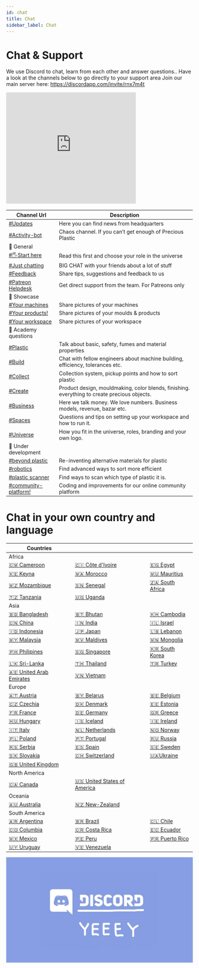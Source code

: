 ```yaml
---
id: chat
title: Chat
sidebar_label: Chat
---
```


<style>
:root {
  --highlight: #e1e1e1;
  --links: rgb(131, 206, 235);
  --hover: rgb(131, 206, 235);
}
</style>


# Chat & Support

We use Discord to chat, learn from each other and answer questions..
Have a look at the channels below to go directly to your support area
Join our main server here: https://discordapp.com/invite/rnx7m4t


<iframe src="https://discordapp.com/widget?id=586676777334865928&theme=dark" width="350" height="300" allowtransparency="true" frameborder="0"></iframe>


| Channel Url  |   Description     |
|----------|-------------|
|[#Updates](https://discord.gg/gJ7Yyk4)  |  Here you can find news from headquarters |
|[#Activity-bot](https://discord.gg/gDHhwFr)  |  Chaos channel. If you can’t get enough of Precious Plastic |
|💬 General||
| [#🖐Start here](https://discordapp.com/invite/rnx7m4t)        | Read this first and choose your role in the universe    |
| [#Just chatting](https://discordapp.com/invite/SSBrzeR)   |  BIG CHAT with your friends about a lot of stuff  |
| [#Feedback](https://discordapp.com/invite/cGZ5hKP)    | Share tips, suggestions and feedback to us |
| [#Patreon Helpdesk](https://discordapp.com/invite/wjVdtGW)  | Get direct support from the team. For Patreons only|
|💫 Showcase||
| [#Your machines](https://discord.gg/jhhZKDf)    | Share pictures of your machines|
| [#Your products!](https://discord.gg/KCBpcQB)  | Share pictures of your moulds & products|
| [#Your workspace](https://discord.gg/EA64M8k)   | Share pictures of your workspace|
|📓 Academy questions||
| [#Plastic](https://discordapp.com/invite/2vZB7Sj)     | Talk about basic, safety, fumes and material properties  |
| [#Build](https://discordapp.com/invite/XQDmQVT)   | Chat with fellow engineers about machine building, efficiency, tolerances etc.|
| [#Collect](https://discordapp.com/invite/kpnYaEr)   | Collection system, pickup points and how to sort plastic|
| [#Create](https://discordapp.com/invite/yhmfzTZ)    | Product design, mouldmaking, color blends, finishing. everything to create precious objects.|
| [#Business](https://discordapp.com/invite/n5d8Vrr)   | Here we talk money. We love numbers. Business models, revenue, bazar etc.|
| [#Spaces](https://discordapp.com/invite/p92s237)   | Questions and tips on setting up your workspace and how to run it.|
| [#Universe](https://discordapp.com/invite/QUw8A3w)  | How you fit in the universe, roles, branding and your own logo.|
|💪 Under development||
| [#beyond plastic](https://discordapp.com/invite/SfTmtKP) |  Re-inventing alternative materials for plastic|
| [#robotics](https://discordapp.com/invite/5UYM4Sd)   |Find advanced ways to sort more efficient|
| [#plastic scanner](https://discordapp.com/invite/Khxfgg7) |  Find ways to scan which type of plastic it is.|
| [#community-platform!](https://discordapp.com/invite/)    |Coding and improvements for our online community platform|

# Chat in your own country and language

| Countries   |        |  |
|----------|-------------|-------------|
| Africa  |        |  |
| [🇨🇲 Cameroon](https://discord.gg/rWz7T2d)  | [🇨🇮 Côte d'Ivoire ](https://discord.gg/aGvqQt7)|[🇪🇬 Egypt](https://discord.gg/ehyT6QX)|
| [🇰🇪 Keyna](https://discord.gg/rzbQvqU)  | [🇲🇦 Morocco](https://discord.gg/ub6kQ6G)|[🇲🇺 Mauritius](https://discord.gg/RfhpFMy)|
| [🇲🇿 Mozambique](https://discord.gg/RzB4bqK)  | [🇸🇳 Senegal](https://discord.gg/WdbFwGT)|[🇿🇦 South Africa](https://discord.gg/eFvQA5r)|
| [🇹🇿 Tanzania](https://discord.gg/j7GJNcq)  | [🇺🇬 Uganda](https://discord.gg/gEQvwR4)||
| Asia         |                    |                           |
|[🇧🇩 Bangladesh](https://discord.gg/uzuc2D2)|[🇧🇹 Bhutan](https://discord.gg/NT3Yn2w) |[🇰🇭 Cambodia](https://discord.gg/yQW4PRR)                           |
|[🇨🇳 China](https://discord.gg/QpSWznp)           |[🇮🇳 India](https://discord.gg/z8AX8sg)          |[🇮🇱 Israel](https://discord.gg/MXBtGB4)        |
|[🇮🇩 Indonesia](https://discord.gg/vMcjVk6)           |[🇯🇵 Japan](https://discord.gg/NzF5kAG)          |[🇱🇧 Lebanon](https://discord.gg/MJWwpb9)        |
|[🇲🇾 Malaysia](https://discord.gg/xKeByGR)           |[🇲🇻 Maldives](https://discord.gg/K5VPxM7)          |[🇲🇳 Mongolia](https://discord.gg/E6mjs6b)        |
|[🇵🇭 Philipines](https://discord.gg/vQWzSSP)           |[🇸🇬 Singapore](https://discord.gg/PNmrYCZ)          |[🇰🇷 South Korea](https://discord.gg/c4qmrty)        |
|[🇱🇰 Sri-Lanka](https://discord.gg/MDGWrxM)           |[🇹🇭 Thailand](https://discord.gg/YxZRnV6)          |[🇹🇷 Turkey](https://discord.gg/jbRQZZ2)        |
|[🇦🇪 United Arab Emirates](https://discord.gg/YzxF6NC)           |[🇻🇳 Vietnam](https://discord.gg/W7D3sAb)          |        |
|  Europe         |          |        |
|[🇦🇹 Austria](https://discord.gg/4SMzU2v)           |[🇧🇾 Belarus](https://discord.gg/vs6vkNw)          |[🇧🇪 Belgium](https://discord.gg/HExnykJ)        |
|[🇨🇿 Czechia](https://discord.gg/D68Wbvc)           |[🇩🇰 Denmark](https://discord.gg/N3RW5Gk)          |[🇪🇪 Estonia](https://discord.gg/eADYRpt)        |
|[🇫🇷 France](https://discord.gg/DPDDmvz)           |[🇩🇪 Germany](https://discord.gg/6RQfStR)          |[🇬🇷 Greece](https://discord.gg/UZVjYGz)        |
|[🇭🇺 Hungary](https://discord.gg/m7mft82)           |[🇮🇸 Iceland](https://discord.gg/Tt4xUXq)          |[🇮🇪 Ireland](https://discord.gg/9Y5uQyC)        |
|[🇮🇹 Italy](https://discord.gg/FNmEYYy)          |[🇳🇱 Netherlands](https://discord.gg/qf3Qdmt)          |[🇳🇴 Norway](https://discord.gg/Vurn4V7)        |
|[🇵🇱 Poland](https://discord.gg/ZuCBnce)           |[🇵🇹 Portugal](https://discord.gg/YMRwSuM)          |[🇷🇺 Russia](https://discord.gg/X3hXH4m)        |
|[🇷🇸 Serbia](https://discord.gg/AHfeXt6)           |[🇪🇸 Spain](https://discord.gg/ZjTSPqH)          |[🇸🇪 Sweden](https://discord.gg/68EbaVj)        |
|[🇸🇰 Slovakia](https://discord.gg/3N5gKge)           |[🇨🇭 Switzerland](https://discord.gg/Ss5kY5N)          |[🇺🇦Ukraine](https://discord.gg/d2g65a8)        |
|[🇬🇧 United Kingdom](https://discord.gg/S4Rt4FW)          |          |        |
|North America           |          |        |
| [🇨🇦 Canada](https://discord.gg/Kgus9V9)          | [🇺🇸 United States of America](https://discord.gg/q7TWufN)         |        |
|  Oceania        |          |        |
|   [🇦🇺 Australia](https://discord.gg/CV39nsA)        | [🇳🇿 New-Zealand](https://discord.gg/CkH4TsZ)         |        |
| South America          |          |        |
|[🇦🇷 Argentina](https://discord.gg/3fNRfPq)           |[🇧🇷 Brazil](https://discord.gg/fDm9sZP)          |[🇨🇱 Chile](https://discord.gg/5SueApj)        |
|[🇨🇴 Columbia](https://discord.gg/DcWVhda)           |[🇨🇷 Costa Rica](https://discord.gg/JTSh2y7)          |[🇪🇨 Ecuador](https://discord.gg/Gxe4Nn5)        |
|[🇲🇽 Mexico](https://discord.gg/dBhzkaQ)           |[🇵🇪 Peru](https://discord.gg/HTPGAuj)          |[🇵🇷 Puerto Rico](https://discord.gg/uCc2hBY)        |
|[🇺🇾 Uruguay](https://discord.gg/KnmtpsU)           |[🇻🇪 Venezuela](https://discord.gg/ySmK3Mw)          |        |

![Discord](assets/support/discord.jpg)
